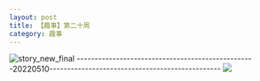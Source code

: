 ```yaml
---
layout: post
title: 【趣事】第二十周
category: 趣事
---
```

![story_new_final](http://rzda7rj3c.hd-bkt.clouddn.com/img/story_new_final_0322.png)
--------------------------------------------------20220510------------------------------------------------
![](http://rzdb2xp2h.hd-bkt.clouddn.com/img/factors-220510-2.png)
  




